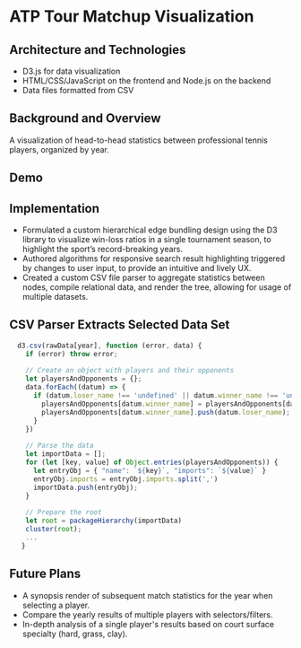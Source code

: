 # ATP Tour Matchup Visualization

## Architecture and Technologies
* D3.js for data visualization
* HTML/CSS/JavaScript on the frontend and Node.js on the backend
* Data files formatted from CSV

## Background and Overview
A visualization of head-to-head statistics between professional tennis players, organized by year.

## Demo

## Implementation
- Formulated a custom hierarchical edge bundling design using the D3 library to visualize win-loss ratios in a single tournament season, to highlight the sport’s record-breaking years.
- Authored algorithms for responsive search result highlighting triggered by changes to user input, to provide an intuitive and lively UX.
- Created a custom CSV file parser to aggregate statistics between nodes, compile relational data, and render the tree, allowing for usage of multiple datasets.

## CSV Parser Extracts Selected Data Set
```javascript
  d3.csv(rawData[year], function (error, data) {
    if (error) throw error;
  
    // Create an object with players and their opponents
    let playersAndOpponents = {};
    data.forEach((datum) => {
      if (datum.loser_name !== 'undefined' || datum.winner_name !== 'undefined') {
        playersAndOpponents[datum.winner_name] = playersAndOpponents[datum.winner_name] || [];
        playersAndOpponents[datum.winner_name].push(datum.loser_name);
      }
    })
    
    // Parse the data
    let importData = [];
    for (let [key, value] of Object.entries(playersAndOpponents)) {
      let entryObj = { "name": `${key}`, "imports": `${value}` }
      entryObj.imports = entryObj.imports.split(',')
      importData.push(entryObj);
    }
  
    // Prepare the root
    let root = packageHierarchy(importData)
    cluster(root);
    ...
   }
```

## Future Plans 
- A synopsis render of subsequent match statistics for the year when selecting a player.
- Compare the yearly results of multiple players with selectors/filters.
- In-depth analysis of a single player's results based on court surface specialty (hard, grass, clay).
